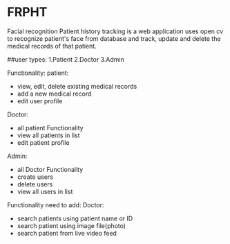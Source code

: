 # FRPHT
Facial recognition Patient history tracking is a web application uses open cv to recognize patient's face from database and track, update and delete the medical records of that patient.

##user types:
1.Patient
2.Doctor
3.Admin

Functionality:
 patient:
  - view, edit, delete existing medical records
  - add  a new medical record
  - edit user profile

 Doctor:
  - all patient Functionality
  - view all patients in list
  - edit patient profile

 Admin:
  - all Doctor Functionality
  - create users
  - delete users
  - view all users in list

Functionality need to add:
 Doctor:
 - search patients using patient name or ID
 - search patient using image file(photo)
 - search patient from live video feed

